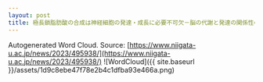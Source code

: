 ```yaml
---
layout: post
title: 極長鎖脂肪酸の合成は神経細胞の発達・成長に必要不可欠－脳の代謝と発達の関係性の解明に期待－
---
```

Autogenerated Word Cloud.
Source\: [https://www.niigata-u.ac.jp/news/2023/495938/](https://www.niigata-u.ac.jp/news/2023/495938/)
![WordCloud]({{ site.baseurl }}/assets/1d9c8ebe47f78e2b4c1dfba93e466a.png)